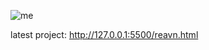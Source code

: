 ![me](https://github.com/user-attachments/assets/c03be268-b082-4045-a1ec-7f17bf31e09a)
  
latest project: http://127.0.0.1:5500/reavn.html


